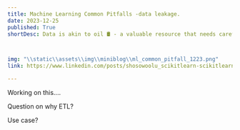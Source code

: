 ```yaml
---
title: Machine Learning Common Pitfalls -data leakage. 
date: 2023-12-25
published: True
shortDesc: Data is akin to oil 🛢️ - a valuable resource that needs careful handling. Just as crude oil undergoes preprocessing to extract valuable products, data too requires preprocessing to glean valuable insights. 



img: "\\static\\assets\\img\\miniblog\\ml_common_pitfall_1223.png"
link: https://www.linkedin.com/posts/shosowoolu_scikitlearn-scikitlearn-machinelearning-activity-7146563637497794560-PD5m?utm_source=share&utm_medium=member_desktop

---
```

Working on this....

Question on why ETL?

Use case?
